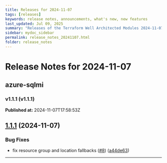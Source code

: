 ```yaml
---
title: Releases for 2024-11-07
tags: [releases]
keywords: release notes, announcements, what's new, new features
last_updated: Jul 09, 2025
summary: "Releases of the Terraform Well Architected Modules 2024-11-07"
sidebar: mydoc_sidebar
permalink: release_notes_20241107.html
folder: release_notes
---
```


# Release Notes for 2024-11-07

## azure-sqlmi
### v1.1.1 (v1.1.1)
**Published at:** 2024-11-07T17:58:53Z

## [1.1.1](https://github.com/CloudNationHQ/terraform-azure-sqlmi/compare/v1.1.0...v1.1.1) (2024-11-07)


### Bug Fixes

* fix resource group and location fallbacks ([#8](https://github.com/CloudNationHQ/terraform-azure-sqlmi/issues/8)) ([a44de63](https://github.com/CloudNationHQ/terraform-azure-sqlmi/commit/a44de639dff1640f1e7ab3c91a71a7e178200bb4))

---


